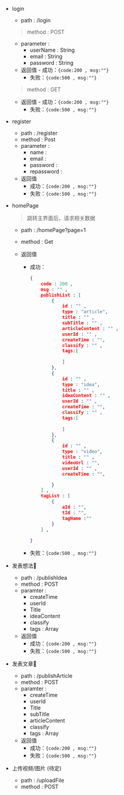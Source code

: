 - login
    - path : /login

    > method : POST

    - parameter : 
        - userName : String
        - email : String
        - password : String
    - 返回值
           - 成功：`{code:200 , msg:""}`
        - 失败：`{code:500 , msg:""}`

    > method : GET

    - 返回值
           - 成功：`{code:200 , msg:""}`
        - 失败：`{code:500 , msg:""}`

- register
    - path : /register
    - method : Post
    - parameter : 
        - name :
        - email : 
        - password :
        - repassword : 
    - 返回值
        - 成功：`{code:200 , msg:""}`
        - 失败：`{code:500 , msg:""}`
    
- homePage

    > 跳转主界面后，请求相关数据

    - path : /homePage?page=1

    - method : Get

    - 返回值

        - 成功：

            ```json
            {
                code : 200 ,
                msg : "" ,
                publishList : [
                    {
                        id : "" ,
                        type : "article",
                        title : "" ,
                        subTitle : "" ,
                        articleContent : "" ,
                        userId : "" ,
                        createTime : "",
                        classify : "" ,
                        tags:[
                            
                        ]
                    },
                    {
                        id : "" ,
                        type : "idea",
                        title : "" ,
                        ideaContent : "" ,
                        userId : "" ,
                        createTime : "",
                        classify : "" ,
                        tags:[
                            
                        ]
                    },
                    {
                        id : "" ,
                        type : "video",
                        title : "" ,
                        videoUrl : "",
                        userId : "" ,
                        createTime : "",
            
                    }
                ] ,
                tagList : [
                    {
                        aId : "",
                        tId : "",
                        tagName :""
                    }
                ] ,
                
            }
            ```
            
        - 失败：`{code:500 , msg:""}`
    
- 发表想法:thinking:

    - path : /publishIdea
    - method : POST
    - paramter : 
        - createTime 
        - userId      
        - Title
        - ideaContent
        - classify
        - tags : Array
    - 返回值
        - 成功：`{code:200 , msg:""}`
        - 失败：`{code:500 , msg:""}`

- 发表文章:blue_book:

    - path : /publishArticle
    - method : POST
    - paramter :
        - createTime     
        - userId      
        - Title
        - subTitle      
        - articleContent      
        - classify
        - tags : Array
    - 返回值
        - 成功：`{code:200 , msg:""}`
        - 失败：`{code:500 , msg:""}`

- 上传视频​/图片​ (待定)
    - path :  /uploadFile
    - method : POST